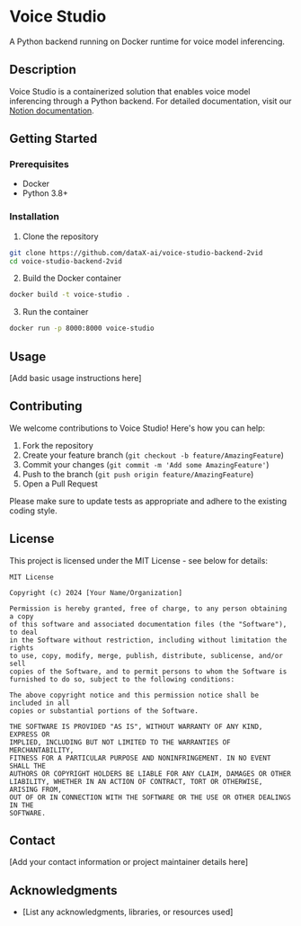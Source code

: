 # Voice Studio

A Python backend running on Docker runtime for voice model inferencing.

## Description

Voice Studio is a containerized solution that enables voice model inferencing through a Python backend. For detailed documentation, visit our [Notion documentation](https://dot-diplodocus-01b.notion.site/Voice-Studio-1c6b48db696080a9b671dab9a3eb8f51).

## Getting Started

### Prerequisites

- Docker
- Python 3.8+

### Installation

1. Clone the repository

```bash
git clone https://github.com/dataX-ai/voice-studio-backend-2vid
cd voice-studio-backend-2vid
```

2. Build the Docker container

```bash
docker build -t voice-studio .
```

3. Run the container

```bash
docker run -p 8000:8000 voice-studio
```

## Usage

[Add basic usage instructions here]

## Contributing

We welcome contributions to Voice Studio! Here's how you can help:

1. Fork the repository
2. Create your feature branch (`git checkout -b feature/AmazingFeature`)
3. Commit your changes (`git commit -m 'Add some AmazingFeature'`)
4. Push to the branch (`git push origin feature/AmazingFeature`)
5. Open a Pull Request

Please make sure to update tests as appropriate and adhere to the existing coding style.

## License

This project is licensed under the MIT License - see below for details:

```text
MIT License

Copyright (c) 2024 [Your Name/Organization]

Permission is hereby granted, free of charge, to any person obtaining a copy
of this software and associated documentation files (the "Software"), to deal
in the Software without restriction, including without limitation the rights
to use, copy, modify, merge, publish, distribute, sublicense, and/or sell
copies of the Software, and to permit persons to whom the Software is
furnished to do so, subject to the following conditions:

The above copyright notice and this permission notice shall be included in all
copies or substantial portions of the Software.

THE SOFTWARE IS PROVIDED "AS IS", WITHOUT WARRANTY OF ANY KIND, EXPRESS OR
IMPLIED, INCLUDING BUT NOT LIMITED TO THE WARRANTIES OF MERCHANTABILITY,
FITNESS FOR A PARTICULAR PURPOSE AND NONINFRINGEMENT. IN NO EVENT SHALL THE
AUTHORS OR COPYRIGHT HOLDERS BE LIABLE FOR ANY CLAIM, DAMAGES OR OTHER
LIABILITY, WHETHER IN AN ACTION OF CONTRACT, TORT OR OTHERWISE, ARISING FROM,
OUT OF OR IN CONNECTION WITH THE SOFTWARE OR THE USE OR OTHER DEALINGS IN THE
SOFTWARE.
```

## Contact

[Add your contact information or project maintainer details here]

## Acknowledgments

- [List any acknowledgments, libraries, or resources used]
